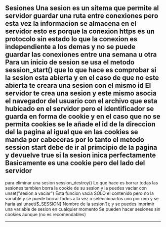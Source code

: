 Sesiones 
Una sesion es un sitema que permite al servidor guardar una ruta entre conexiones pero esta vez la informacion se almacena en el servidor esto es porque la conexion https es un protocolo sin estado lo que la conexion es independiente a los demas y no se puede guardar las conexiones entre una semana u otra
 Para un inicio de sesion se usa el metodo 
 session_start()
 que lo que hace es comprobar si la sesion esta abierta y en el caso de que no este abierta te creara una sesion con el mismo id 
 El servidor te crea una sesion y este mismo asocia el navegador del usuario con el archivo que esta hubicado en el servidor pero el identificador se guarda en forma de cookie y en el caso que no se permita cookies se le añade el id de la direccion del la pagina 
 al igual que en las cookies se manda por cabeceras por lo tanto el metodo session start debe de ir al primcipio de la pagina y devuelve true si la sesion inica perfectamente 
 Basicamente es una cookie pero del lado del servidor
 ----------------------------------------------------------------------------------------
 para eliminar una sesion session_destroy()
 Lo que hace es borrar todas las sesiones tambien borra la cookie de su sesion 
 y la puedes vaciar con unset("sesion a vaciar")
 Esta funcion vacia SOLO el contenido pero no la variable y se puede borrar todos a la vez o seleccionarlos uno por uno y se haria asi 
 unset($_SESSION['Nombre de la sesion']);
 y se puedes imprimir una variable de sesion en cualquier momento
Se pueden hacer sesiones sin cookies aunque (no es recomendables)

 ------------------------------------------------------------
